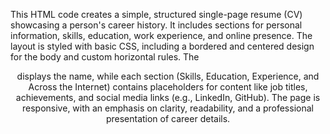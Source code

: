 This HTML code creates a simple, structured single-page resume (CV) showcasing a person's career history. It includes sections for personal information, skills, education, work experience, and online presence.      The layout is styled with basic CSS, including a bordered and centered design for the body and custom horizontal rules. The <header> displays the name, while each section (Skills, Education, Experience, and Across the Internet) contains placeholders for content like job titles, achievements, and social media links (e.g., LinkedIn, GitHub). The page is responsive, with an emphasis on clarity, readability, and a professional presentation of career details.
